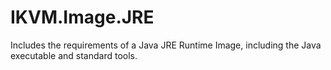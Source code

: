 ﻿# IKVM.Image.JRE

Includes the requirements of a Java JRE Runtime Image, including the Java executable and standard tools.
